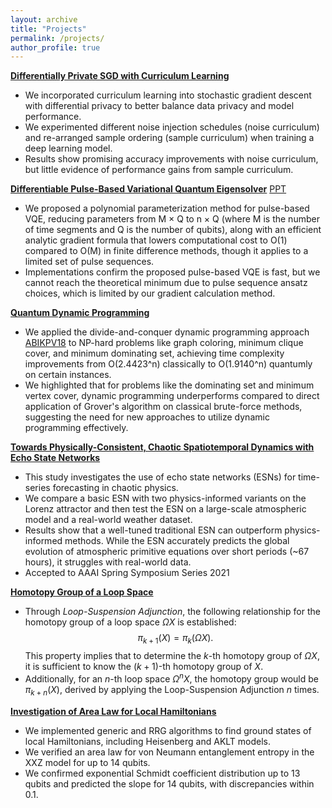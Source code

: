 ```yaml
---
layout: archive
title: "Projects"
permalink: /projects/
author_profile: true
---
```



[**Differentially Private SGD with Curriculum Learning**](https://github.com/BiuSky7777/biusky7777.github.io/blob/master/_projects/dp_sgd.pdf)
* We incorporated curriculum learning into stochastic gradient descent with differential privacy to better balance data privacy and model performance.
* We experimented different noise injection schedules (noise curriculum) and re-arranged sample ordering (sample curriculum) when training a deep learning model.
* Results show promising accuracy improvements with noise curriculum, but little evidence of performance gains from sample curriculum.

[**Differentiable Pulse-Based Variational Quantum Eigensolver**](https://github.com/BiuSky7777/biusky7777.github.io/blob/master/_projects/pb_vqe.pdf) [PPT](https://github.com/BiuSky7777/biusky7777.github.io/blob/master/_projects/quantum_diff_pre.pdf)
* We proposed a polynomial parameterization method for pulse-based VQE, reducing parameters from M × Q to n × Q (where M is the number of time segments and Q is the number of qubits), along with an efficient analytic gradient formula that lowers computational cost to O(1) compared to O(M) in finite difference methods, though it applies to a limited set of pulse sequences.
* Implementations confirm the proposed pulse-based VQE is fast, but we cannot reach the theoretical
minimum due to pulse sequence ansatz choices, which is limited by our gradient calculation method.

[**Quantum Dynamic Programming**](https://github.com/BiuSky7777/biusky7777.github.io/blob/master/_projects/quantum_dynamic_programming.pdf)
* We applied the divide-and-conquer dynamic programming approach [ABIKPV18](https://arxiv.org/abs/1807.05209) to NP-hard problems like graph coloring, minimum clique cover, and minimum dominating set, achieving time complexity improvements from O(2.4423^n) classically to O(1.9140^n) quantumly on certain instances.
* We highlighted that for problems like the dominating set and minimum vertex cover, dynamic programming underperforms compared to direct application of Grover's algorithm on classical brute-force methods, suggesting the need for new approaches to utilize dynamic programming effectively.

[**Towards Physically-Consistent, Chaotic Spatiotemporal Dynamics with Echo State Networks**](http://ceur-ws.org/Vol-2964/article_199.pdf)
* This study investigates the use of echo state networks (ESNs) for time-series forecasting in chaotic physics.
* We compare a basic ESN with two physics-informed variants on the Lorenz attractor and then test the ESN on a large-scale atmospheric model and a real-world weather dataset. 
* Results show that a well-tuned traditional ESN can outperform physics-informed methods. While the ESN accurately predicts the global evolution of atmospheric primitive equations over short periods (~67 hours), it struggles with real-world data.
* Accepted to AAAI Spring Symposium Series 2021 


[**Homotopy Group of a Loop Space**](https://github.com/BiuSky7777/biusky7777.github.io/blob/master/_projects/loop_space.pdf)
* Through *Loop-Suspension Adjunction*, the following relationship for the homotopy group of a loop space $\Omega X$ is established:
$$ \pi_{k+1}(X) = \pi_k(\Omega X).$$
This property implies that to determine the $k$-th homotopy group of $\Omega X$, it is sufficient to know the $(k+1)$-th homotopy group of $X$.
* Additionally, for an $n$-th loop space $\Omega^n X$, the homotopy group would be $\pi_{k+n}(X)$, derived by applying the Loop-Suspension Adjunction $n$ times.

[**Investigation of Area Law for Local Hamiltonians**](https://github.com/BiuSky7777/Reed2020-Thesis/blob/master/Paper/My_Final_College_Paper.pdf)
* We implemented generic and RRG algorithms to find ground states of local Hamiltonians, including Heisenberg and AKLT models.
* We verified an area law for von Neumann entanglement entropy in the XXZ model for up to 14 qubits.
* We confirmed exponential Schmidt coefficient distribution up to 13 qubits and predicted the slope for 14 qubits, with discrepancies within 0.1.